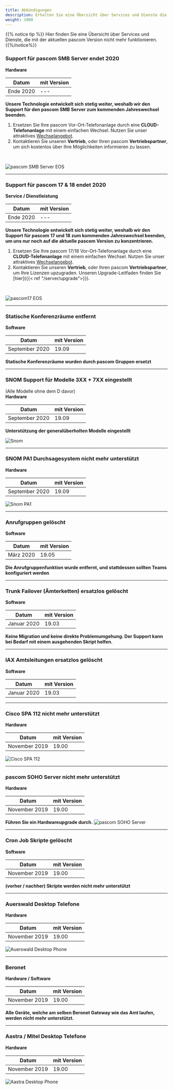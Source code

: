 ```yaml
---
title: Abkündigungen
description: Erhalten Sie eine Übersicht über Services und Dienste die mit der aktuellen pascom Version nicht mehr funktionieren. 
weight: 1000
---
```


{{% notice tip %}}
Hier finden Sie eine Übersicht über Services und Dienste, die mit der aktuellen pascom Version nicht mehr funktionieren.
{{%/notice%}}


### Support für pascom SMB Server endet 2020
**Hardware**

|Datum|mit Version|
|---|---|
|Ende 2020|---|  
**Unsere Technologie entwickelt sich stetig weiter, weshalb wir den Support für den pascom SMB Server zum kommenden Jahreswechsel beenden.**


1. Ersetzen Sie Ihre pascom Vor-Ort-Telefonanlage durch eine **CLOUD-Telefonanlage** mit einem einfachen Wechsel. Nutzen Sie unser attraktives [Wechselangebot](https://www.pascom.net/de/exklusiv-angebote/zu-pascom-cloud-wechseln/).  
2. Kontaktieren Sie unseren **Vertrieb**, oder Ihren pascom **Vertriebspartner**, um sich kostenlos über Ihre Möglichkeiten informieren zu lassen.

</br>

![pascom SMB Server EOS](pascom-smb-eos.png)

<hr>

### Support für pascom 17 & 18 endet 2020
**Service / Dienstleistung**

|Datum|mit Version|
|---|---|
|Ende 2020|---|  
**Unsere Technologie entwickelt sich stetig weiter, weshalb wir den Support für pascom 17 und 18 zum kommenden Jahreswechsel beenden, um uns nur noch auf die aktuelle pascom Version zu konzentrieren.**


1. Ersetzen Sie Ihre pascom 17/18 Vor-Ort-Telefonanlage durch eine **CLOUD-Telefonanlage** mit einem einfachen Wechsel. Nutzen Sie unser attraktives [Wechselangebot](https://www.pascom.net/de/exklusiv-angebote/zu-pascom-cloud-wechseln/).  
2. Kontaktieren Sie unseren **Vertrieb**, oder Ihren pascom **Vertriebspartner**, um Ihre Lizenzen upzugraden. Unseren Upgrade-Leitfaden finden Sie [hier]({{< ref "/server/upgrade">}}).

</br>

![pascom17 EOS](pascom17_EOS.png)

<hr>

### Statische Konferenzräume entfernt
**Software**

|Datum|mit Version|
|---|---|
|September 2020|19.09|  
**Statische Konferenzräume wurden durch pascom Gruppen ersetzt**

<hr>


### SNOM Support für Modelle 3XX + 7XX eingestellt
(Alle Modelle ohne dem D davor)  
**Hardware**

|Datum|mit Version|
|---|---|
|September 2020|19.09|  
**Unterstützung der generalüberholten Modelle eingestellt**  

![Snom](snom-deprecated.jpg?width=60%)

<hr>

### SNOM PA1 Durchsagesystem nicht mehr unterstützt 
**Hardware**

|Datum|mit Version|
|---|---|
|September 2020|19.09|   

![Snom PA1](snom-pa1.jpg?width=60%)

<hr>


### Anrufgruppen gelöscht
**Software**

|Datum|mit Version|
|---|---|
|März 2020|19.05|  
**Die Anrufgruppenfunktion wurde entfernt, und stattdessen sollten Teams konfiguriert werden**

<hr>

### Trunk Failover (Ämterketten) ersatzlos gelöscht
**Software**

|Datum|mit Version|
|---|---|
|Januar 2020|19.03|  
**Keine Migration und keine direkte Problemumgehung. Der Support kann bei Bedarf mit einem ausgehenden Skript helfen.**

<hr>

### IAX Amtsleitungen ersatzlos gelöscht
**Software**

|Datum|mit Version|
|---|---|
|Januar 2020|19.03|  

<hr>

### Cisco SPA 112 nicht mehr unterstützt
**Hardware**

|Datum|mit Version|
|---|---|
|November 2019|19.00|  

![Cisco SPA 112](cisco_spa112.jpg?width=40%)

<hr>

### pascom SOHO Server nicht mehr unterstützt
**Hardware**

|Datum|mit Version|
|---|---|
|November 2019|19.00|  
**Führen Sie ein Hardwareupgrade durch.**
![pascom SOHO Server](pascomSOHOserver.png)

<hr>

### Cron Job Skripte gelöscht
**Software**

|Datum|mit Version|
|---|---|
|November 2019|19.00|  
**(vorher / nachher) Skripte werden nicht mehr unterstützt**

<hr>

### Auerswald Desktop Telefone
**Hardware**  

|Datum|mit Version|
|---|---|
|November 2019|19.00|    
![Auerswald Desktop Phone](auerswald.jpg)

<hr>

### Beronet
**Hardware / Software**  

|Datum|mit Version|
|---|---|
|November 2019|19.00|    
**Alle Geräte, welche am selben Beronet Gateway wie das Amt laufen, werden nicht mehr unterstützt.**


<hr>

### Aastra / Mitel Desktop Telefone
**Hardware**  

|Datum|mit Version|
|---|---|
|November 2019|19.00|    
![Aastra Desktop Phone](aastra.jpg?width=60%)



